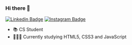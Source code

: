### Hi there 👋

[![Linkedin Badge](https://img.shields.io/badge/-LinkedIn-blue?style=flat-square&logo=Linkedin&logoColor=white&link=https://www.linkedin.com/in/renanleonel/)](https://www.linkedin.com/in/renanleonel/) [![Instagram Badge](https://img.shields.io/badge/instagram-%23E4405F.svg?&style=flat-square&logo=instagram&logoColor=white)](www.instagram.com/renanleonel_)


- 📚 CS Student
- 👨🏻‍💻 Currently studying HTML5, CSS3 and JavaScript

